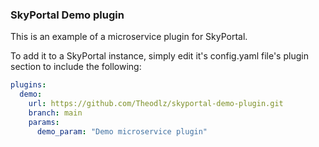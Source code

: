 ### SkyPortal Demo plugin

This is an example of a microservice plugin for SkyPortal.

To add it to a SkyPortal instance, simply edit it's config.yaml file's plugin section to include the following:

```yaml
plugins:
  demo:
    url: https://github.com/Theodlz/skyportal-demo-plugin.git
    branch: main
    params:
      demo_param: "Demo microservice plugin"
```